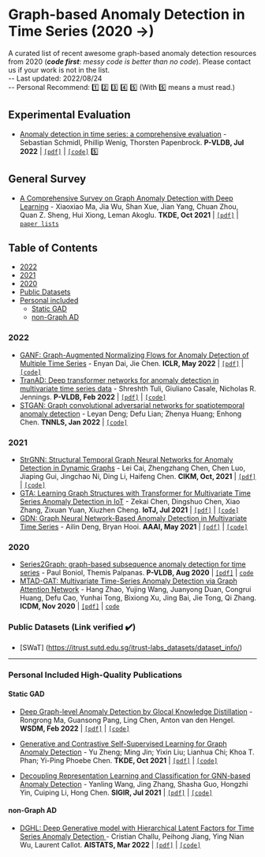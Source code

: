 # Graph-based Anomaly Detection in Time Series (2020 &rarr;)
A curated list of recent awesome graph-based anomaly detection resources from 2020 (***code first***: _messy code is better than no code_). Please contact us if your work is not in the list.  
-- Last updated: 2022/08/24  
-- Personal Recommend: :one: :two: :three: :four: :five: (With :five: means a must read.)

## Experimental Evaluation

- [Anomaly detection in time series: a comprehensive evaluation](https://dl.acm.org/doi/10.14778/3538598.3538602) - Sebastian Schmidl, Phillip Wenig, Thorsten Papenbrock. **P-VLDB, Jul 2022**  | [`[pdf]`](https://www.vldb.org/pvldb/vol15/p1779-wenig.pdf) | [`[code]`](https://hpi-information-systems.github.io/timeeval-evaluation-paper/)  :five:

## General Survey
- [A Comprehensive Survey on Graph Anomaly Detection with Deep Learning](https://ieeexplore.ieee.org/abstract/document/9565320) - Xiaoxiao Ma, Jia Wu, Shan Xue, Jian Yang, Chuan Zhou, Quan Z. Sheng, Hui Xiong, Leman Akoglu. **TKDE, Oct 2021**  | [`[pdf]`](https://arxiv.org/pdf/2106.07178.pdf)  | [`paper lists`](https://github.com/XiaoxiaoMa-MQ/Awesome-Deep-Graph-Anomaly-Detection)    


## Table of Contents
- [2022](#2022)
- [2021](#2021)
- [2020](#2020)
- [Public Datasets](#public-datasets-link-verified-heavy_check_mark)
- [Personal included](#personal-included-high-quality-publications)
  - [Static GAD](#static-gad)
  - [non-Graph AD](#non-graph-ad)

### 2022

- [GANF: Graph-Augmented Normalizing Flows for Anomaly Detection of Multiple Time Series](https://arxiv.org/abs/2202.07857) - Enyan Dai, Jie Chen. **ICLR, May 2022**  | [`[pdf]`](https://arxiv.org/pdf/2202.07857.pdf) |  [`[code]`](https://github.com/EnyanDai/GANF)
- [TranAD: Deep transformer networks for anomaly detection in multivariate time series data](https://dl.acm.org/doi/abs/10.14778/3514061.3514067) - Shreshth Tuli, Giuliano Casale, Nicholas R. Jennings. **P-VLDB, Feb 2022** |  [`[pdf]`](https://arxiv.org/pdf/2201.07284.pdf) | [`[code]`](https://github.com/imperial-qore/tranad)  
- [STGAN: Graph convolutional adversarial networks for spatiotemporal anomaly detection](https://ieeexplore.ieee.org/abstract/document/9669110) - Leyan Deng; Defu Lian; Zhenya Huang; Enhong Chen. **TNNLS, Jan 2022** |  [`[code]`](https://github.com/dleyan/STGAN)  

### 2021


- [StrGNN: Structural Temporal Graph Neural Networks for Anomaly Detection in Dynamic Graphs](https://dl.acm.org/doi/abs/10.1145/3459637.3481955) - Lei Cai, Zhengzhang Chen, Chen Luo, Jiaping Gui, Jingchao Ni, Ding Li, Haifeng Chen. **CIKM, Oct, 2021**   | [`[pdf]`](https://arxiv.org/pdf/2005.07427.pdf) |  [`[code]`](https://github.com/KnowledgeDiscovery/StrGNN)  
- [GTA: Learning Graph Structures with Transformer for Multivariate Time Series Anomaly Detection in IoT](https://ieeexplore.ieee.org/abstract/document/9497343) - Zekai Chen, Dingshuo Chen, Xiao Zhang, Zixuan Yuan, Xiuzhen Cheng. **IoTJ, Jul 2021**  | [`[pdf]`](https://arxiv.org/pdf/2104.03466.pdf) |  [`[code]`](https://github.com/ZEKAICHEN/GTA)  
- [GDN: Graph Neural Network-Based Anomaly Detection in Multivariate Time Series](https://ojs.aaai.org/index.php/AAAI/article/view/16523) - Ailin Deng, Bryan Hooi. **AAAI, May 2021**  | [`[pdf]`](https://ojs.aaai.org/index.php/AAAI/article/view/16523/16330) |  [`[code]`](https://github.com/d-ailin/GDN)  


### 2020
- [Series2Graph: graph-based subsequence anomaly detection for time series](https://dl.acm.org/doi/10.14778/3407790.3407792) - Paul Boniol, Themis Palpanas. **P-VLDB, Aug 2020**  | [`[pdf]`](http://www.vldb.org/pvldb/vol13/p1821-boniol.pdf)  | [`code`](https://helios2.mi.parisdescartes.fr/~themisp/series2graph/)
- [MTAD-GAT: Multivariate Time-Series Anomaly Detection via Graph Attention Network](https://ieeexplore.ieee.org.remotexs.ntu.edu.sg/abstract/document/9338317) - Hang Zhao, Yujing Wang, Juanyong Duan, Congrui Huang, Defu Cao, Yunhai Tong, Bixiong Xu, Jing Bai, Jie Tong, Qi Zhang. **ICDM, Nov 2020**  | [`[pdf]`](https://arxiv.org/pdf/2009.02040.pdf)  | [`code`](https://github.com/ML4ITS/mtad-gat-pytorch)

### Public Datasets (Link verified :heavy_check_mark:)
- [SWaT] (https://itrust.sutd.edu.sg/itrust-labs_datasets/dataset_info/)   

---

### Personal Included High-Quality Publications
#### Static GAD

- [Deep Graph-level Anomaly Detection by Glocal Knowledge Distillation](https://dl.acm.org/doi/abs/10.1145/3488560.3498473) - Rongrong Ma, Guansong Pang, Ling Chen, Anton van den Hengel. **WSDM, Feb 2022** | [`[pdf]`](https://arxiv.org/pdf/2112.10063.pdf) |  [`[code]`](https://github.com/RongrongMa/GLocalKD)

- [Generative and Contrastive Self-Supervised Learning for Graph Anomaly Detection](https://ieeexplore.ieee.org/abstract/document/9568697) - Yu Zheng; Ming Jin; Yixin Liu; Lianhua Chi; Khoa T. Phan; Yi-Ping Phoebe Chen. **TKDE, Oct 2021**  | [`[pdf]`](https://arxiv.org/pdf/2108.09896.pdf) |  [`[code]`](https://github.com/KimMeen/SL-GAD)  

- [Decoupling Representation Learning and Classification for GNN-based Anomaly Detection](https://dl.acm.org/doi/abs/10.1145/3404835.3462944) - Yanling Wang, Jing Zhang, Shasha Guo, Hongzhi Yin,  Cuiping Li, Hong Chen. **SIGIR, Jul 2021**  | [`[pdf]`](https://xiaojingzi.github.io/publications/SIGIR21-Wang-et-al-decoupled-GNN.pdf) |  [`[code]`](https://github.com/wyl7/DCI-pytorch)  

#### non-Graph AD
- [DGHL: Deep Generative model with Hierarchical Latent Factors for Time Series Anomaly Detection ](https://proceedings.mlr.press/v151/challu22a.html) - Cristian Challu, Peihong Jiang, Ying Nian Wu, Laurent Callot. **AISTATS, Mar 2022** |  [`[pdf]`](https://proceedings.mlr.press/v151/challu22a/challu22a.pdf) | [`[code]`](https://github.com/cchallu/dghl)  

